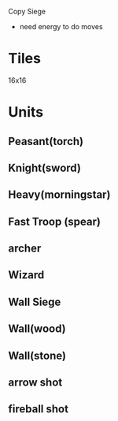 Copy Siege

- need energy to do moves

# Tiles
16x16

# Units

## Peasant(torch)

## Knight(sword)

## Heavy(morningstar)

## Fast Troop (spear)

## archer

## Wizard

## Wall Siege

## Wall(wood)

## Wall(stone)

## arrow shot

## fireball shot